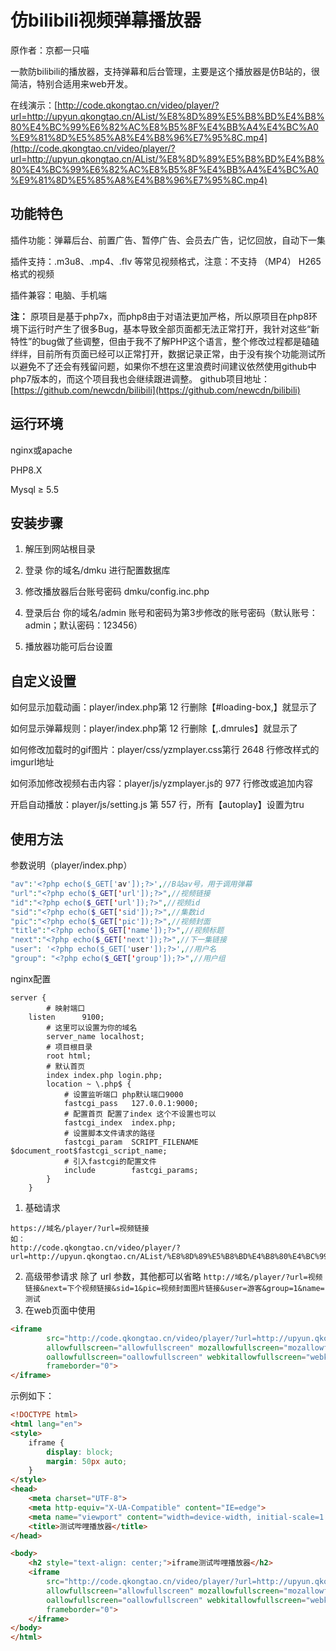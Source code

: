 # 仿bilibili视频弹幕播放器

原作者：京都一只喵

一款防bilibili的播放器，支持弹幕和后台管理，主要是这个播放器是仿B站的，很简洁，特别合适用来web开发。

在线演示：[http://code.qkongtao.cn/video/player/?url=http://upyun.qkongtao.cn/AList/%E8%8D%89%E5%B8%BD%E4%B8%80%E4%BC%99%E6%82%AC%E8%B5%8F%E4%BB%A4%E4%BC%A0%E9%81%8D%E5%85%A8%E4%B8%96%E7%95%8C.mp4](http://code.qkongtao.cn/video/player/?url=http://upyun.qkongtao.cn/AList/%E8%8D%89%E5%B8%BD%E4%B8%80%E4%BC%99%E6%82%AC%E8%B5%8F%E4%BB%A4%E4%BC%A0%E9%81%8D%E5%85%A8%E4%B8%96%E7%95%8C.mp4)


## 功能特色
插件功能：弹幕后台、前置广告、暂停广告、会员去广告，记忆回放，自动下一集

插件支持：.m3u8、.mp4、.flv 等常见视频格式，注意：不支持 （MP4） H265 格式的视频

插件兼容：电脑、手机端

**注：**
原项目是基于php7x，而php8由于对语法更加严格，所以原项目在php8环境下运行时产生了很多Bug，基本导致全部页面都无法正常打开，我针对这些“新特性”的bug做了些调整，但由于我不了解PHP这个语言，整个修改过程都是磕磕绊绊，目前所有页面已经可以正常打开，数据记录正常，由于没有挨个功能测试所以避免不了还会有残留问题，如果你不想在这里浪费时间建议依然使用github中php7版本的，而这个项目我也会继续跟进调整。
github项目地址：[https://github.com/newcdn/bilibili](https://github.com/newcdn/bilibili)

## 运行环境
nginx或apache

PHP8.X

Mysql ≥ 5.5

## 安装步骤
1. 解压到网站根目录

2. 登录 你的域名/dmku 进行配置数据库

3. 修改播放器后台账号密码 dmku/config.inc.php

4. 登录后台 你的域名/admin 账号和密码为第3步修改的账号密码（默认账号：admin；默认密码：123456）

5. 播放器功能可后台设置


## 自定义设置
如何显示加载动画：player/index.php第 12 行删除【#loading-box,】就显示了

如何显示弹幕规则：player/index.php第 12 行删除【,.dmrules】就显示了

如何修改加载时的gif图片：player/css/yzmplayer.css第行 2648 行修改样式的imgurl地址

如何添加修改视频右击内容：player/js/yzmplayer.js的 977 行修改或追加内容

开启自动播放：player/js/setting.js 第 557 行，所有【autoplay】设置为tru


## 使用方法
参数说明（player/index.php）
```php
"av":'<?php echo($_GET['av']);?>',//B站av号，用于调用弹幕
"url":"<?php echo($_GET['url']);?>",//视频链接
"id":"<?php echo($_GET['url']);?>",//视频id
"sid":"<?php echo($_GET['sid']);?>",//集数id
"pic":"<?php echo($_GET['pic']);?>",//视频封面
"title":"<?php echo($_GET['name']);?>",//视频标题
"next":"<?php echo($_GET['next']);?>",//下一集链接
"user": '<?php echo($_GET['user']);?>',//用户名
"group": "<?php echo($_GET['group']);?>",//用户组
```


nginx配置
```
server {
        # 映射端口
	listen  	9100;
        # 这里可以设置为你的域名
        server_name localhost;
        # 项目根目录
        root html;
        # 默认首页
        index index.php login.php;
        location ~ \.php$ {
            # 设置监听端口 php默认端口9000
            fastcgi_pass   127.0.0.1:9000;
            # 配置首页 配置了index 这个不设置也可以
            fastcgi_index  index.php;
            # 设置脚本文件请求的路径
            fastcgi_param  SCRIPT_FILENAME  $document_root$fastcgi_script_name;
            # 引入fastcgi的配置文件
            include        fastcgi_params;
        }
    }

```

1. 基础请求
```
https://域名/player/?url=视频链接
如：
http://code.qkongtao.cn/video/player/?url=http://upyun.qkongtao.cn/AList/%E8%8D%89%E5%B8%BD%E4%B8%80%E4%BC%99%E6%82%AC%E8%B5%8F%E4%BB%A4%E4%BC%A0%E9%81%8D%E5%85%A8%E4%B8%96%E7%95%8C.mp4
```

2. 高级带参请求
除了 url 参数，其他都可以省略
`http://域名/player/?url=视频链接&next=下个视频链接&sid=1&pic=视频封面图片链接&user=游客&group=1&name=测试`
3. 在web页面中使用
```html
<iframe
        src="http://code.qkongtao.cn/video/player/?url=http://upyun.qkongtao.cn/AList/%E8%8D%89%E5%B8%BD%E4%B8%80%E4%BC%99%E6%82%AC%E8%B5%8F%E4%BB%A4%E4%BC%A0%E9%81%8D%E5%85%A8%E4%B8%96%E7%95%8C.mp4"
        allowfullscreen="allowfullscreen" mozallowfullscreen="mozallowfullscreen" msallowfullscreen="msallowfullscreen"
        oallowfullscreen="oallowfullscreen" webkitallowfullscreen="webkitallowfullscreen" width="750px" height="550px"
        frameborder="0">
</iframe>
```

示例如下：
```html
<!DOCTYPE html>
<html lang="en">
<style>
    iframe {
        display: block;
        margin: 50px auto;
    }
</style>
<head>
    <meta charset="UTF-8">
    <meta http-equiv="X-UA-Compatible" content="IE=edge">
    <meta name="viewport" content="width=device-width, initial-scale=1.0">
    <title>测试哔哩播放器</title>
</head>

<body>
    <h2 style="text-align: center;">iframe测试哔哩播放器</h2>
    <iframe
        src="http://code.qkongtao.cn/video/player/?url=http://upyun.qkongtao.cn/AList/%E8%8D%89%E5%B8%BD%E4%B8%80%E4%BC%99%E6%82%AC%E8%B5%8F%E4%BB%A4%E4%BC%A0%E9%81%8D%E5%85%A8%E4%B8%96%E7%95%8C.mp4"
        allowfullscreen="allowfullscreen" mozallowfullscreen="mozallowfullscreen" msallowfullscreen="msallowfullscreen"
        oallowfullscreen="oallowfullscreen" webkitallowfullscreen="webkitallowfullscreen" width="750px" height="550px"
        frameborder="0">
    </iframe>
</body>
</html>
```